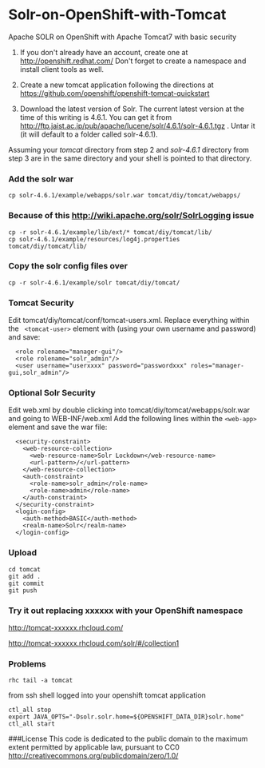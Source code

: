 Solr-on-OpenShift-with-Tomcat
=============================

Apache SOLR on OpenShift with Apache Tomcat7 with basic security


1. If you don't already have an account, create one at http://openshift.redhat.com/   Don't forget to create a namespace and install client tools as well.

2. Create a new tomcat application following the directions at https://github.com/openshift/openshift-tomcat-quickstart

3. Download the latest version of Solr. The current latest version at the time of this writing is 4.6.1. You can get it from http://ftp.jaist.ac.jp/pub/apache/lucene/solr/4.6.1/solr-4.6.1.tgz . Untar it (it will default to a folder called solr-4.6.1).

Assuming your *tomcat* directory from step 2 and *solr-4.6.1* directory from step 3 are in the same directory and your shell is pointed to that directory.

### Add the solr war
    cp solr-4.6.1/example/webapps/solr.war tomcat/diy/tomcat/webapps/


### Because of this http://wiki.apache.org/solr/SolrLogging issue 
    cp -r solr-4.6.1/example/lib/ext/* tomcat/diy/tomcat/lib/
    cp solr-4.6.1/example/resources/log4j.properties tomcat/diy/tomcat/lib/

### Copy the solr config files over
    cp -r solr-4.6.1/example/solr tomcat/diy/tomcat/

### Tomcat Security
Edit tomcat/diy/tomcat/conf/tomcat-users.xml. Replace everything within the ``` <tomcat-user>``` element with (using your own username and password) and save:

```
  <role rolename="manager-gui"/>
  <role rolename="solr_admin"/>
  <user username="userxxxx" password="passwordxxx" roles="manager-gui,solr_admin"/>
```
### Optional Solr Security
Edit web.xml by double clicking into tomcat/diy/tomcat/webapps/solr.war and going to WEB-INF/web.xml
Add the following lines within the ```<web-app>``` element and save the war file:

```
  <security-constraint>
    <web-resource-collection>
      <web-resource-name>Solr Lockdown</web-resource-name>
      <url-pattern>/</url-pattern>
    </web-resource-collection>
    <auth-constraint>
      <role-name>solr_admin</role-name>
      <role-name>admin</role-name>
    </auth-constraint>
  </security-constraint>
  <login-config>
    <auth-method>BASIC</auth-method>
    <realm-name>Solr</realm-name>
  </login-config> 
```

### Upload  
    cd tomcat
    git add .
    git commit
    git push


### Try it out replacing xxxxxx with your OpenShift namespace
http://tomcat-xxxxxx.rhcloud.com/

http://tomcat-xxxxxx.rhcloud.com/solr/#/collection1

### Problems
    rhc tail -a tomcat

from ssh shell logged into your openshift tomcat application
```
ctl_all stop
export JAVA_OPTS="-Dsolr.solr.home=${OPENSHIFT_DATA_DIR}solr.home"
ctl_all start
```

###License
This code is dedicated to the public domain to the maximum extent permitted by applicable law, pursuant to CC0 http://creativecommons.org/publicdomain/zero/1.0/
